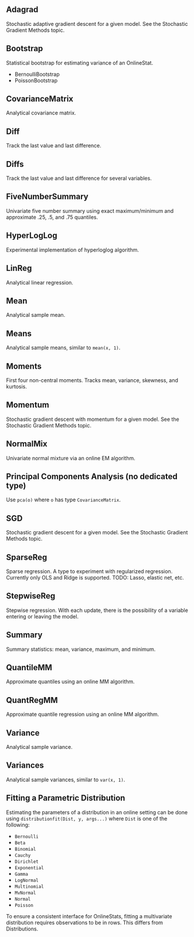 ## Adagrad
Stochastic adaptive gradient descent for a given model.  See the Stochastic Gradient Methods topic.

## Bootstrap
Statistical bootstrap for estimating variance of an OnlineStat.

- BernoulliBootstrap
- PoissonBootstrap

## CovarianceMatrix
Analytical covariance matrix.

## Diff
Track the last value and last difference.

## Diffs
Track the last value and last difference for several variables.

## FiveNumberSummary  
Univariate five number summary using exact maximum/minimum and approximate .25, .5, and .75 quantiles.

## HyperLogLog
Experimental implementation of hyperloglog algorithm.

## LinReg
Analytical linear regression.

## Mean
Analytical sample mean.

## Means
Analytical sample means, similar to `mean(x, 1)`.

## Moments
First four non-central moments.  Tracks mean, variance, skewness, and kurtosis.

## Momentum
Stochastic gradient descent with momentum for a given model.  See the Stochastic Gradient Methods topic.

## NormalMix
Univariate normal mixture via an online EM algorithm.

## Principal Components Analysis (no dedicated type)
Use `pca(o)` where `o` has type `CovarianceMatrix`.

## SGD
Stochastic gradient descent for a given model.  See the Stochastic Gradient Methods topic.

## SparseReg
Sparse regression.  A type to experiment with regularized regression.  Currently only OLS and Ridge is supported.  TODO: Lasso, elastic net, etc.

## StepwiseReg
Stepwise regression.  With each update, there is the possibility of a variable entering or leaving the model.

## Summary
Summary statistics: mean, variance, maximum, and minimum.

## QuantileMM
Approximate quantiles using an online MM algorithm.

## QuantRegMM
Approximate quantile regression using an online MM algorithm.

## Variance
Analytical sample variance.

## Variances
Analytical sample variances, similar to `var(x, 1)`.


## Fitting a Parametric Distribution

Estimating the parameters of a distribution in an online setting can be done using
`distributionfit(Dist, y, args...)` where `Dist` is one of the following:

- `Bernoulli`
- `Beta`
- `Binomial`
- `Cauchy`
- `Dirichlet`
- `Exponential`
- `Gamma`
- `LogNormal`
- `Multinomial`
- `MvNormal`
- `Normal`
- `Poisson`

To ensure a consistent interface for OnlineStats, fitting a multivariate distribution
requires observations to be in rows.  This differs from Distributions.
